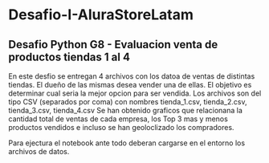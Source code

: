 # Desafio-I-AluraStoreLatam
## Desafio Python G8 - Evaluacion venta de productos tiendas 1 al 4
En este desfio se entregan 4 archivos con los datoa de ventas de distintas tiendas.
El dueño de las mismas desea vender una de ellas.
El objetivo es determinar cual seria la mejor opcion para ser vendida.
Los archivos son del tipo CSV (separados por coma) con nombres
tienda_1.csv, tienda_2.csv, tienda_3.csv, tienda_4.csv
Se han obtenido graficos que relacionana la cantidad total de ventas de cada empresa,
los Top 3 mas y  menos productos vendidos e incluso se han geoloclizado los compradores.

Para ejectura el notebook ante todo deberan cargarse en el entorno los archivos de datos.
